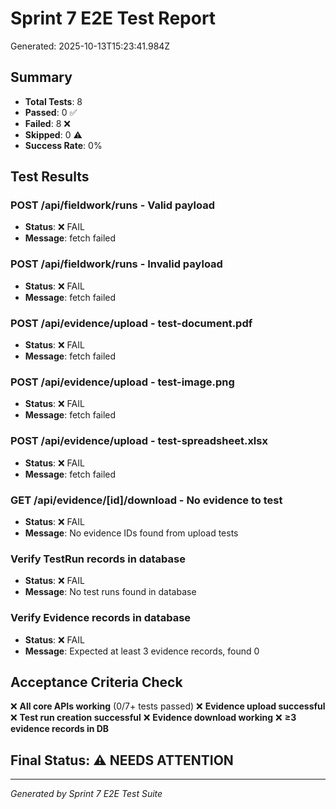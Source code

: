 # Sprint 7 E2E Test Report

Generated: 2025-10-13T15:23:41.984Z

## Summary
- **Total Tests**: 8
- **Passed**: 0 ✅
- **Failed**: 8 ❌ 
- **Skipped**: 0 ⚠️
- **Success Rate**: 0%

## Test Results


### POST /api/fieldwork/runs - Valid payload
- **Status**: ❌ FAIL
- **Message**: fetch failed



### POST /api/fieldwork/runs - Invalid payload
- **Status**: ❌ FAIL
- **Message**: fetch failed



### POST /api/evidence/upload - test-document.pdf
- **Status**: ❌ FAIL
- **Message**: fetch failed



### POST /api/evidence/upload - test-image.png
- **Status**: ❌ FAIL
- **Message**: fetch failed



### POST /api/evidence/upload - test-spreadsheet.xlsx
- **Status**: ❌ FAIL
- **Message**: fetch failed



### GET /api/evidence/[id]/download - No evidence to test
- **Status**: ❌ FAIL
- **Message**: No evidence IDs found from upload tests



### Verify TestRun records in database
- **Status**: ❌ FAIL
- **Message**: No test runs found in database



### Verify Evidence records in database
- **Status**: ❌ FAIL
- **Message**: Expected at least 3 evidence records, found 0



## Acceptance Criteria Check

❌ **All core APIs working** (0/7+ tests passed)
❌ **Evidence upload successful**
❌ **Test run creation successful** 
❌ **Evidence download working**
❌ **≥3 evidence records in DB**

## Final Status: ⚠️ NEEDS ATTENTION

---
*Generated by Sprint 7 E2E Test Suite*
